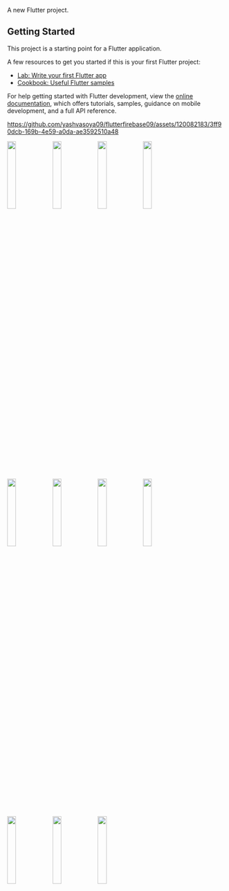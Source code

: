 
A new Flutter project.

## Getting Started

This project is a starting point for a Flutter application.

A few resources to get you started if this is your first Flutter project:

- [Lab: Write your first Flutter app](https://docs.flutter.dev/get-started/codelab)
- [Cookbook: Useful Flutter samples](https://docs.flutter.dev/cookbook)

For help getting started with Flutter development, view the
[online documentation](https://docs.flutter.dev/), which offers tutorials,
samples, guidance on mobile development, and a full API reference.



https://github.com/yashvasoya09/flutterfirebase09/assets/120082183/3ff90dcb-169b-4e59-a0da-ae3592510a48



<p>
<img src = "https://github.com/yashvasoya09/flutterfirebase09/assets/120082183/a4478fe0-a7d2-4cff-b039-dc37d38f1d94" height="20%"width="20%">
<img src = "https://github.com/yashvasoya09/flutterfirebase09/assets/120082183/3934235a-a749-4eb8-b6fc-04d6e413df75" height="20%"width="20%">
  <img src = "https://github.com/yashvasoya09/flutterfirebase09/assets/120082183/20e61dab-c93f-422a-ba3b-07e2e9fc03a3" height="20%"width="20%"> 
<img src = "https://github.com/yashvasoya09/flutterfirebase09/assets/120082183/de82cc27-0d29-4b7f-b89e-d3049a9ef238" height="20%"width="20%">
<img src = "https://github.com/yashvasoya09/flutterfirebase09/assets/120082183/8e962f59-0dc9-48ed-a8ea-eb92ece896ad" height="20%"width="20%">
  <img src = "https://github.com/yashvasoya09/flutterfirebase09/assets/120082183/9af8332f-5994-4695-8a6c-337ceddc8b5a" height="20%"width="20%"> 
  <img src = "https://github.com/yashvasoya09/flutterfirebase09/assets/120082183/be971f07-a4a3-431b-a5d6-961f20bfe2a3" height="20%"width="20%"> 
  <img src = "https://github.com/yashvasoya09/flutterfirebase09/assets/120082183/6bfdd1a7-2dde-47b5-9406-12d80df58732" height="20%"width="20%"> 
<img src = "https://github.com/yashvasoya09/flutterfirebase09/assets/120082183/23f74339-bcc4-448e-abae-4365daa3eb4d" height="20%"width="20%">
<img src = "https://github.com/yashvasoya09/flutterfirebase09/assets/120082183/6f246791-51eb-46f5-9f18-3ee61744b1ac" height="20%"width="20%">
<img src = "https://github.com/yashvasoya09/flutterfirebase09/assets/120082183/23c316ae-ffc8-46d6-8cf9-16fac805e1e2" height="20%"width="20%"> 
</p>
